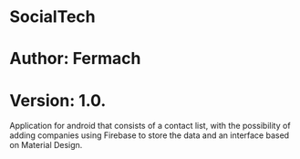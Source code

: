# SocialTech
# Author: Fermach
# Version: 1.0.

Application for android that consists of a contact list, with the possibility 
of adding companies using Firebase to store the data and an 
interface based on Material Design.
